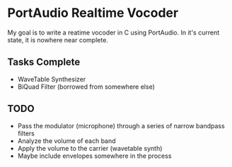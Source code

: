 # PortAudio Realtime Vocoder
My goal is to write a reatime vocoder in C using PortAudio.
In it's current state, it is nowhere near complete.

## Tasks Complete
- WaveTable Synthesizer
- BiQuad Filter (borrowed from somewhere else)

## TODO
- Pass the modulator (microphone) through a series of narrow bandpass filters
- Analyze the volume of each band
- Apply the volume to the carrier (wavetable synth)
- Maybe include envelopes somewhere in the process
